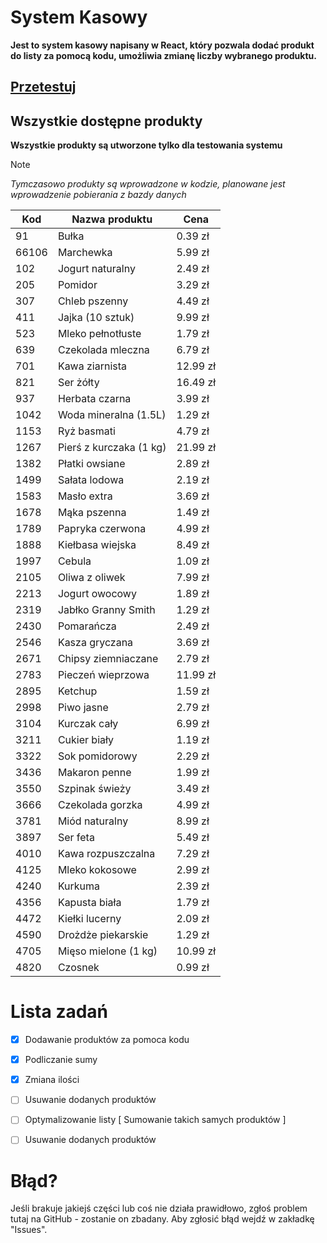 
# System Kasowy

**Jest to system kasowy napisany w React, który pozwala dodać produkt do listy za pomocą kodu, umożliwia zmianę liczby wybranego produktu.**

## [Przetestuj](https://mrwoodsman.github.io/Money-Track/)

## Wszystkie dostępne produkty

**Wszystkie produkty są utworzone tylko dla testowania systemu**

> [!NOTE]
> *Tymczasowo produkty są wprowadzone w kodzie, planowane jest wprowadzenie pobierania z bazdy danych*

| Kod   | Nazwa produktu          | Cena    |
| ----- | ----------------------- | ------- |
| 91    | Bułka                   | 0.39 zł |
| 66106 | Marchewka               | 5.99 zł |
| 102   | Jogurt naturalny         | 2.49 zł |
| 205   | Pomidor                 | 3.29 zł |
| 307   | Chleb pszenny           | 4.49 zł |
| 411   | Jajka (10 sztuk)        | 9.99 zł |
| 523   | Mleko pełnotłuste        | 1.79 zł |
| 639   | Czekolada mleczna        | 6.79 zł |
| 701   | Kawa ziarnista          | 12.99 zł |
| 821   | Ser żółty               | 16.49 zł |
| 937   | Herbata czarna           | 3.99 zł |
| 1042  | Woda mineralna (1.5L)    | 1.29 zł |
| 1153  | Ryż basmati              | 4.79 zł |
| 1267  | Pierś z kurczaka (1 kg)  | 21.99 zł |
| 1382  | Płatki owsiane           | 2.89 zł |
| 1499  | Sałata lodowa            | 2.19 zł |
| 1583  | Masło extra              | 3.69 zł |
| 1678  | Mąka pszenna             | 1.49 zł |
| 1789  | Papryka czerwona         | 4.99 zł |
| 1888  | Kiełbasa wiejska         | 8.49 zł |
| 1997  | Cebula                   | 1.09 zł |
| 2105  | Oliwa z oliwek           | 7.99 zł |
| 2213  | Jogurt owocowy           | 1.89 zł |
| 2319  | Jabłko Granny Smith      | 1.29 zł |
| 2430  | Pomarańcza               | 2.49 zł |
| 2546  | Kasza gryczana           | 3.69 zł |
| 2671  | Chipsy ziemniaczane      | 2.79 zł |
| 2783  | Pieczeń wieprzowa         | 11.99 zł |
| 2895  | Ketchup                  | 1.59 zł |
| 2998  | Piwo jasne               | 2.79 zł |
| 3104  | Kurczak cały             | 6.99 zł |
| 3211  | Cukier biały             | 1.19 zł |
| 3322  | Sok pomidorowy           | 2.29 zł |
| 3436  | Makaron penne            | 1.99 zł |
| 3550  | Szpinak świeży           | 3.49 zł |
| 3666  | Czekolada gorzka         | 4.99 zł |
| 3781  | Miód naturalny           | 8.99 zł |
| 3897  | Ser feta                 | 5.49 zł |
| 4010  | Kawa rozpuszczalna       | 7.29 zł |
| 4125  | Mleko kokosowe           | 2.99 zł |
| 4240  | Kurkuma                  | 2.39 zł |
| 4356  | Kapusta biała            | 1.79 zł |
| 4472  | Kiełki lucerny           | 2.09 zł |
| 4590  | Drożdże piekarskie        | 1.29 zł |
| 4705  | Mięso mielone (1 kg)     | 10.99 zł |
| 4820  | Czosnek                  | 0.99 zł |

# Lista zadań

- [x]  Dodawanie produktów za pomoca kodu  
- [x]  Podliczanie sumy
- [x]  Zmiana ilości
- [ ]  Usuwanie dodanych produktów
- [ ]  Optymalizowanie listy [ Sumowanie takich samych produktów ]
- [ ]  Usuwanie dodanych produktów

  

# Błąd?
Jeśli brakuje jakiejś części lub coś nie działa prawidłowo, zgłoś problem tutaj na GitHub - zostanie on zbadany. Aby zgłosić błąd wejdź w zakładkę "Issues".
